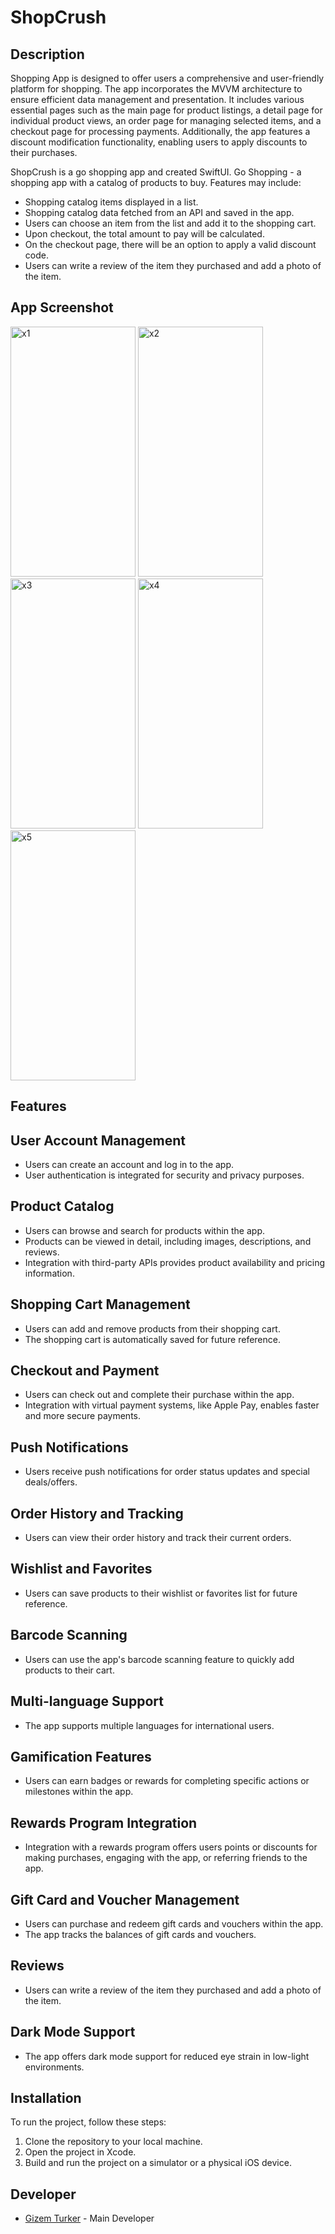 # ShopCrush

## Description

Shopping App is designed to offer users a comprehensive and user-friendly platform for shopping. The app incorporates the MVVM architecture to ensure efficient data management and presentation. It includes various essential pages such as the main page for product listings, a detail page for individual product views, an order page for managing selected items, and a checkout page for processing payments. Additionally, the app features a discount modification functionality, enabling users to apply discounts to their purchases.


ShopCrush is a go shopping app and created SwiftUI. Go Shopping - a shopping app with a catalog of products to buy. Features may include:

- Shopping catalog items displayed in a list.
- Shopping catalog data fetched from an API and saved in the app.
- Users can choose an item from the list and add it to the shopping cart.
- Upon checkout, the total amount to pay will be calculated.
- On the checkout page, there will be an option to apply a valid discount code.
- Users can write a review of the item they purchased and add a photo of the item.

## App Screenshot

<div class="image-container">
  <img src="https://github.com/gizemturker/swiftui-notes/assets/17044304/dece453c-54fa-48ed-ba2f-6f8f71c7a342" width="200" height="400" alt="x1" class="image" />
  <img src="https://github.com/gizemturker/swiftui-notes/assets/17044304/d4d3b5f8-da62-4f9a-b9d9-0cb6b11c1597" width="200" height="400" alt="x2" class="image" />
  <img src="https://github.com/gizemturker/swiftui-notes/assets/17044304/dd118c8f-d12c-4910-945c-9531cedcdcfc" width="200" height="400" alt="x3" class="image" />
  <img src="https://github.com/gizemturker/swiftui-notes/assets/17044304/35f01bca-e436-471b-9544-ae4badb96125" width="200" height="400" alt="x4" class="image" />
  <img src="https://github.com/gizemturker/swiftui-notes/assets/17044304/f737937b-30c3-4c30-8532-ffc421b2c03d" width="200" height="400" alt="x5" class="image" />
</div>








## Features

## User Account Management
- Users can create an account and log in to the app.
- User authentication is integrated for security and privacy purposes.

## Product Catalog
- Users can browse and search for products within the app.
- Products can be viewed in detail, including images, descriptions, and reviews.
- Integration with third-party APIs provides product availability and pricing information.

## Shopping Cart Management
- Users can add and remove products from their shopping cart.
- The shopping cart is automatically saved for future reference.

## Checkout and Payment
- Users can check out and complete their purchase within the app.
- Integration with virtual payment systems, like Apple Pay, enables faster and more secure payments.

## Push Notifications
- Users receive push notifications for order status updates and special deals/offers.

## Order History and Tracking
- Users can view their order history and track their current orders.

## Wishlist and Favorites
- Users can save products to their wishlist or favorites list for future reference.

## Barcode Scanning
- Users can use the app's barcode scanning feature to quickly add products to their cart.

## Multi-language Support
- The app supports multiple languages for international users.

## Gamification Features
- Users can earn badges or rewards for completing specific actions or milestones within the app.

## Rewards Program Integration
- Integration with a rewards program offers users points or discounts for making purchases, engaging with the app, or referring friends to the app.

## Gift Card and Voucher Management
- Users can purchase and redeem gift cards and vouchers within the app.
- The app tracks the balances of gift cards and vouchers.

## Reviews
- Users can write a review of the item they purchased and add a photo of the item.

## Dark Mode Support
- The app offers dark mode support for reduced eye strain in low-light environments.

## Installation

To run the project, follow these steps:

1. Clone the repository to your local machine.
2. Open the project in Xcode.
3. Build and run the project on a simulator or a physical iOS device.

## Developer

- [Gizem Turker](https://github.com/gizemturker) - Main Developer

